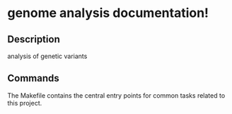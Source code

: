 # genome analysis documentation!

## Description

analysis of genetic variants

## Commands

The Makefile contains the central entry points for common tasks related to this project.

